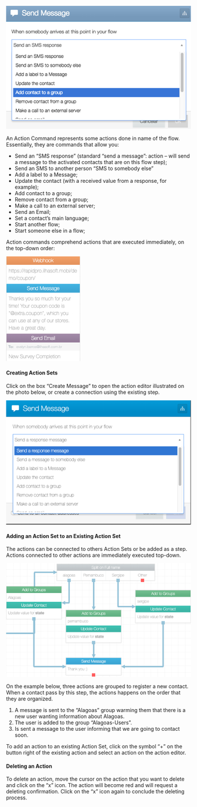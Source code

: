 ![](/img/flow/flow24.png)

An Action Command represents some actions done in name of the flow. Essentially, they are commands that allow you:

- Send an “SMS response”  (standard “send a message”: action – will send a message to the activated contacts that are on this flow step);
- Send an SMS to another person “SMS to somebody else” 
- Add a label to a Message;
- Update the contact (with a received value from a response, for example);
- Add contact to a group;
- Remove contact from a group;
- Make a call to an external server;
- Send an Email;
- Set a contact’s main language;
- Start another flow;
- Start someone else in a flow;

Action commands comprehend actions that are executed immediately, on the top-down order:

![](/img/flow/flow25.png)

#### Creating Action Sets ####

Click on the box “Create Message” to open the action editor illustrated on the photo below, or create a connection using the existing step.

![](/img/flow/flow26.png)

#### Adding an Action Set to an Existing Action Set ####

The actions can be connected to others Action Sets or be added as a step. Actions connected to other actions are immediately executed top-down.

![](/img/flow/flow27.png)

On the example below, three actions are grouped to register a new contact. When a contact pass by this step, the actions happens on the order that they are organized.

1. A message is sent to the “Alagoas” group warming them that there is a new user wanting information about Alagoas.
2. The user is added to the group “Alagoas-Users”.
3. Is sent a message to the user informing that we are going to contact soon.

To add an action to an existing Action Set, click on the symbol “+” on the button right of the existing action and select an action on the action editor.
 
#### Deleting an Action ####

To delete an action, move the cursor on the action that you want to delete and click on the “x” icon. The action will become red and will request a deleting confirmation. Click on the “x” icon again to conclude the deleting process.
